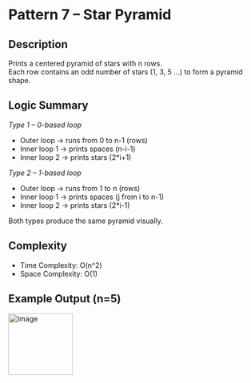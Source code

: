 # Pattern 7 – Star Pyramid

## Description
Prints a centered pyramid of stars with n rows.  
Each row contains an odd number of stars (1, 3, 5 …) to form a pyramid shape.

## Logic Summary

*Type 1 – 0-based loop*
- Outer loop → runs from 0 to n-1 (rows)
- Inner loop 1 → prints spaces (n-i-1)
- Inner loop 2 → prints stars (2*i+1)

*Type 2 – 1-based loop*
- Outer loop → runs from 1 to n (rows)
- Inner loop 1 → prints spaces (j from i to n-1)
- Inner loop 2 → prints stars (2*i-1)

Both types produce the same pyramid visually.

## Complexity
- Time Complexity: O(n^2)
- Space Complexity: O(1)

## Example Output (n=5)
<img width="129" height="123" alt="Image" src="https://github.com/user-attachments/assets/b8839abb-2add-4fe9-9fda-11cf20247213" />

